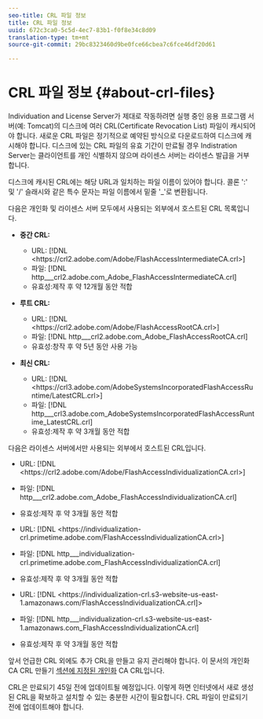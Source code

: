 ```yaml
---
seo-title: CRL 파일 정보
title: CRL 파일 정보
uuid: 672c3ca0-5c5d-4ec7-83b1-f0f8e34c8d09
translation-type: tm+mt
source-git-commit: 29bc8323460d9be0fce66cbea7c6fce46df20d61

---
```



# CRL 파일 정보 {#about-crl-files}

Individuation and License Server가 제대로 작동하려면 실행 중인 응용 프로그램 서버(예: Tomcat)의 디스크에 여러 CRL(Certificate Revocation List) 파일이 캐시되어야 합니다. 새로운 CRL 파일은 정기적으로 예약된 방식으로 다운로드하여 디스크에 캐시해야 합니다. 디스크에 있는 CRL 파일의 유효 기간이 만료될 경우 Indistration Server는 클라이언트를 개인 식별하지 않으며 라이센스 서버는 라이센스 발급을 거부합니다.

디스크에 캐시된 CRL에는 해당 URL과 일치하는 파일 이름이 있어야 합니다. 콜론 &#39;:&#39; 및 &#39;/&#39; 슬래시와 같은 특수 문자는 파일 이름에서 밑줄 &#39;_&#39;로 변환됩니다.

다음은 개인화 및 라이센스 서버 모두에서 사용되는 외부에서 호스트된 CRL 목록입니다.

* **중간 CRL:**

   * URL: [!DNL <ht<span></span>tps://crl2.adobe.com/Adobe/FlashAccessIntermediateCA.crl>]
   * 파일: [!DNL http___crl2.adobe.com_Adobe_FlashAccessIntermediateCA.crl]
   * 유효성:제작 후 약 12개월 동안 적합

* **루트 CRL:**

   * URL: [!DNL <ht<span></span>tps://crl2.adobe.com/Adobe/FlashAccessRootCA.crl>]
   * 파일: [!DNL http___crl2.adobe.com_Adobe_FlashAccessRootCA.crl]
   * 유효성:창작 후 약 5년 동안 사용 가능

* **최신 CRL:**

   * URL: [!DNL <ht<span></span>tps://crl3.adobe.com/AdobeSystemsIncorporatedFlashAccessRuntime/LatestCRL.crl>]
   * 파일: [!DNL http___crl3.adobe.com_AdobeSystemsIncorporatedFlashAccessRuntime_LatestCRL.crl]
   * 유효성:제작 후 약 3개월 동안 적합

다음은 라이센스 서버에서만 사용되는 외부에서 호스트된 CRL입니다.

* URL: [!DNL <ht<span></span>tps://crl2.adobe.com/Adobe/FlashAccessIndividualizationCA.crl>]
* 파일: [!DNL http___crl2.adobe.com_Adobe_FlashAccessIndividualizationCA.crl]
* 유효성:제작 후 약 3개월 동안 적합

* URL: [!DNL <ht<span></span>tps://individualization-crl.primetime.adobe.com/FlashAccessIndividualizationCA.crl>]
* 파일: [!DNL http___individualization-crl.primetime.adobe.com_FlashAccessIndividualizationCA.crl]
* 유효성:제작 후 약 3개월 동안 적합

* URL: [!DNL <ht<span></span>tps://individualization-crl.s3-website-us-east-1.amazonaws.com/FlashAccessIndividualizationCA.crl]>
* 파일: [!DNL http___individualization-crl.s3-website-us-east-1.amazonaws.com_FlashAccessIndividualizationCA.crl]
* 유효성:제작 후 약 3개월 동안 적합

앞서 언급한 CRL 외에도 추가 CRL을 만들고 유지 관리해야 합니다. 이 문서의 개인화 CA CRL 만들기 [섹션에 지정된 개인화](../../../on-premises-i15n-server/server-configuration-section/server-properties/create-i15n-ca-crl.md) CA CRL입니다.

CRL은 만료되기 45일 전에 업데이트될 예정입니다. 이렇게 하면 인터넷에서 새로 생성된 CRL을 확보하고 설치할 수 있는 충분한 시간이 필요합니다. CRL 파일이 만료되기 전에 업데이트해야 합니다.
